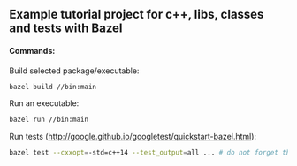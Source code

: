 ## Example tutorial project for c++, libs, classes and tests with Bazel

#### Commands:

Build selected package/executable:
```bash
bazel build //bin:main
```

Run an executable:
```bash
bazel run //bin:main
```

Run tests (http://google.github.io/googletest/quickstart-bazel.html):
```bash
bazel test --cxxopt=-std=c++14 --test_output=all ... # do not forget the dots
```
